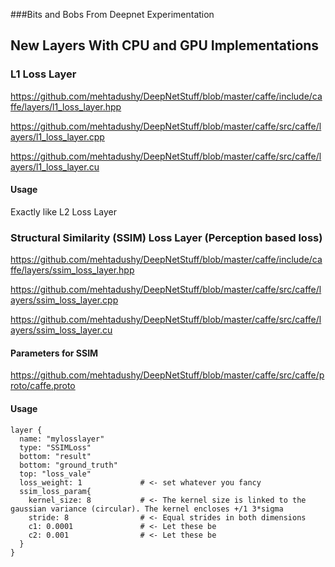 ###Bits and Bobs From Deepnet Experimentation

## New Layers With CPU and GPU Implementations
### L1 Loss Layer
https://github.com/mehtadushy/DeepNetStuff/blob/master/caffe/include/caffe/layers/l1_loss_layer.hpp

https://github.com/mehtadushy/DeepNetStuff/blob/master/caffe/src/caffe/layers/l1_loss_layer.cpp

https://github.com/mehtadushy/DeepNetStuff/blob/master/caffe/src/caffe/layers/l1_loss_layer.cu
#### Usage
Exactly like L2 Loss Layer

### Structural Similarity (SSIM) Loss Layer (Perception based loss)
https://github.com/mehtadushy/DeepNetStuff/blob/master/caffe/include/caffe/layers/ssim_loss_layer.hpp

https://github.com/mehtadushy/DeepNetStuff/blob/master/caffe/src/caffe/layers/ssim_loss_layer.cpp

https://github.com/mehtadushy/DeepNetStuff/blob/master/caffe/src/caffe/layers/ssim_loss_layer.cu
#### Parameters for SSIM
https://github.com/mehtadushy/DeepNetStuff/blob/master/caffe/src/caffe/proto/caffe.proto
#### Usage
```
layer {
  name: "mylosslayer"
  type: "SSIMLoss"
  bottom: "result"
  bottom: "ground_truth"
  top: "loss_vale"
  loss_weight: 1             # <- set whatever you fancy
  ssim_loss_param{
    kernel_size: 8           # <- The kernel size is linked to the gaussian variance (circular). The kernel encloses +/1 3*sigma 
    stride: 8                # <- Equal strides in both dimensions
    c1: 0.0001               # <- Let these be
    c2: 0.001                # <- Let these be
  }
}
```

